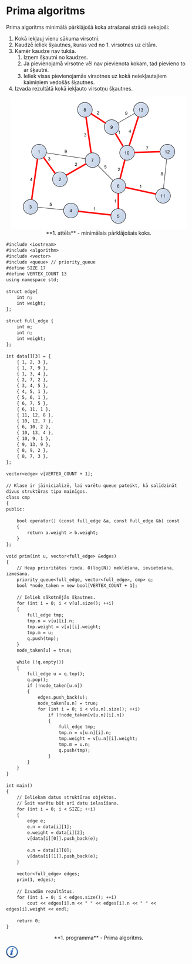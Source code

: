 # Prima algoritms

Prima algoritms minimālā pārklājošā koka atrašanai strādā sekojoši:

1. Kokā iekļauj vienu sākuma virsotni.
1. Kaudzē ieliek šķautnes, kuras ved no 1. virsotnes uz citām.
1. Kamēr kaudze nav tukša.
    1. Izņem šķautni no kaudzes.
    1. Ja pievienojamā virsotne vēl nav pievienota kokam, tad pievieno to ar šķautni.
    1. Ieliek visas pievienojamās virsotnes uz kokā neiekļautajiem kaimiņiem vedošās šķautnes.
1. Izvada rezultātā kokā iekļauto virsotņu šķautnes.

<center>
<img alt="Minimālais pārklājošais koks" src="/media/theory/prim.png" />
**1. attēls** - minimālais pārklājošais koks.
</center>

```
#include <iostream>
#include <algorithm>
#include <vector>
#include <queue> // priority_queue
#define SIZE 17
#define VERTEX_COUNT 13
using namespace std;

struct edge{
    int n;
    int weight;
};

struct full_edge {
    int m;
    int n;
    int weight;
};

int data[][3] = {
    { 1, 2, 3 },
    { 1, 7, 9 },
    { 1, 3, 4 },
    { 2, 7, 2 },
    { 3, 4, 5 },
    { 4, 5, 1 },
    { 5, 6, 1 },
    { 6, 7, 5 },
    { 6, 11, 1 },
    { 11, 12, 8 },
    { 10, 12, 7 },
    { 6, 10, 2 },
    { 10, 13, 4 },
    { 10, 9, 1 },
    { 9, 13, 9 },
    { 8, 9, 2 },
    { 8, 7, 3 },
};

vector<edge> v[VERTEX_COUNT + 1];

// Klase ir jāinicializē, lai varētu queue pateikt, kā salīdzināt divus struktūras tipa mainīgos.
class cmp
{
public:

    bool operator() (const full_edge &a, const full_edge &b) const
    {
        return a.weight > b.weight;
    }
};

void prim(int u, vector<full_edge> &edges)
{
    // Heap prioritātes rinda. O(log(N)) meklēšana, ievietošana, izmešana.
    priority_queue<full_edge, vector<full_edge>, cmp> q;
    bool *node_taken = new bool[VERTEX_COUNT + 1];

    // Ieliek sākotnējās šķautnes.
    for (int i = 0; i < v[u].size(); ++i)
    {
        full_edge tmp;
        tmp.n = v[u][i].n;
        tmp.weight = v[u][i].weight;
        tmp.m = u;
        q.push(tmp);
    }
    node_taken[u] = true;

    while (!q.empty())
    {
        full_edge u = q.top();
        q.pop();
        if (!node_taken[u.n])
        {
            edges.push_back(u);
            node_taken[u.n] = true;
            for (int i = 0; i < v[u.n].size(); ++i)
                if (!node_taken[v[u.n][i].n])
                {
                    full_edge tmp;
                    tmp.n = v[u.n][i].n;
                    tmp.weight = v[u.n][i].weight;
                    tmp.m = u.n;
                    q.push(tmp);
                }
        }
    }
}

int main()
{
    // Ieliekam datus struktūras objektos.
    // Šeit varētu būt arī datu ielasīšana.
    for (int i = 0; i < SIZE; ++i)
    {
        edge e;
        e.n = data[i][1];
        e.weight = data[i][2];
        v[data[i][0]].push_back(e);

        e.n = data[i][0];
        v[data[i][1]].push_back(e);
    }

    vector<full_edge> edges;
    prim(1, edges);

    // Izvadām rezultātus.
    for (int i = 0; i < edges.size(); ++i)
        cout << edges[i].m << " " << edges[i].n << " " << edges[i].weight << endl;

    return 0;
}
```

<center>
**1. programma** - Prima algoritms.
</center>

<a href="http://en.wikipedia.org/wiki/Prim's_algorithm" target="_blank">![Vairāk informācija](/media/theory/information.png)</a>
